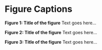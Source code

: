 # Figure Captions

**Figure 1: Title of the figure**
Text goes here...


**Figure 2: Title of the figure**
Text goes here...


**Figure 3: Title of the figure**
Text goes here...




